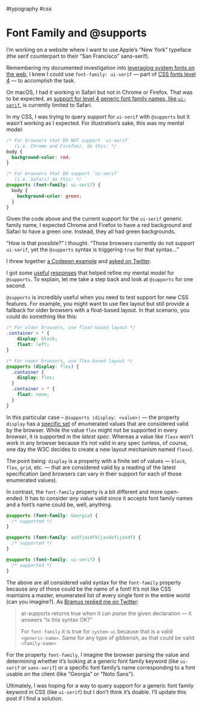 #typography #css

# Font Family and @supports

I’m working on a website where I want to use Apple’s “New York” typeface (the  serif counterpart to their “San Francisco” sans-serif).

Remembering my documented investigation into [leveraging system fonts on the web](https://blog.jim-nielsen.com/2020/system-fonts-on-the-web/), I knew I could use `font-family: ui-serif` — part of [CSS fonts level 4](https://www.w3.org/TR/css-fonts-4/#ui-serif-def) — to accomplish the task.

On macOS, I had it working in Safari but not in Chrome or Firefox. That was to be expected, as [support for level 4 generic font family names, like `ui-serif`,](https://caniuse.com/extended-system-fonts) is currently limited to Safari.

In my CSS, I was trying to query support for `ui-serif` with `@supports` but it wasn’t working as I expected. For illustration’s sake, this was my mental model:

```css
/* For browsers that DO NOT support `ui-serif`
   (i.e. Chrome and Firefox), do this: */
body {
  background-color: red;
}

/* For browsers that DO support `ui-serif`
   (i.e. Safari) do this: */
@supports (font-family: ui-serif) {
  body {
    background-color: green;
  }
}
```

Given the code above and the current support for the `ui-serif` generic family name, I expected Chrome and Firefox to have a red background and Safari to have a green one. Instead, they all had green backgrounds.

“How is that possible?” I thought. “Those browsers currently do not support `ui-serif`, yet the `@supports` syntax is triggering `true` for that syntax…”

I threw together [a Codepen example](https://codepen.io/jimniels/pen/bGMgzaq?editors=1100) and [asked on Twitter](https://twitter.com/jimniels/status/1570636356321411073).

I got some [useful](https://twitter.com/kn_wler/status/1570637629024243717) [responses](https://twitter.com/luckymurari/status/1570642013154086914) that helped refine my mental model for `@supports`. To explain, let me take a step back and look at `@supports` for one second.

`@supports` is incredibly useful when you need to test support for new CSS features. For example, you might want to use flex layout but still provide a fallback for older browsers with a float-based layout. In that scenario, you could do something like this:

```css
/* For older browsers, use float-based layout */
.container > * {
	display: block;
	float: left;
}

/* For newer browsers, use flex-based layout */
@supports (display: flex) {
  .container {
    display: flex;
  }
  .container > * {
    float: none;
  }
}
```

In this particular case – `@supports (display: <value>)` — the property `display` has a [specific set](https://developer.mozilla.org/en-US/docs/Web/CSS/display) of enumerated values that are considered valid by the browser. While the value `flex` might not be supported in every _browser_, it is supported in the _latest spec_. Whereas a value like `flexx` won’t work in any browser because it’s not valid in any spec (unless, of course, one day the W3C decides to create a new layout mechanism named `flexx`).

The point being: `display` is a property with a finite set of values — `block`, `flex`, `grid`, etc. — that are considered valid by a reading of the latest specification (and browsers can vary in their support for each of those enumerated values).

In contrast, the `font-family` property is a bit different and more open-ended. It has to consider _any value_ valid since it accepts font family names and a font’s name could be, well, anything.

```css
@supports (font-family: Georgia) {
  /* supported */
}

@supports (font-family: asdfjasdfkljasdofijasdf) {
  /* supported */
}

@supports (font-family: ui-serif) {
  /* supported */
}
```

The above are all considered valid syntax for the `font-family` property because any of those could be the name of a font! It’s not like CSS maintains a master, enumerated list of every single font in the entire world (can you imagine?). As [Bramus replied me on Twitter](https://twitter.com/bramus/status/1571052970955149313):

> at-supports returns true when it can _parse_ the given declaration — it answers “is this syntax OK?”
>
> For `font-family` it is true for `system-ui` because that is a valid `<generic-name>`. Same for any type of gibberish, as that could be valid `<family-name>`

For the property `font-family`, I imagine the browser parsing the value and determining whether it’s looking at a generic font family keyword (like `ui-serif` or `sans-serif`) or a specific font family’s name corresponding to a font usable on the client (like "Georgia" or "Noto Sans").

Ultimately, I was hoping for a way to query support for a generic font family keyword in CSS (like `ui-serif`) but I don’t think it’s doable. I’ll update this post if I find a solution.
